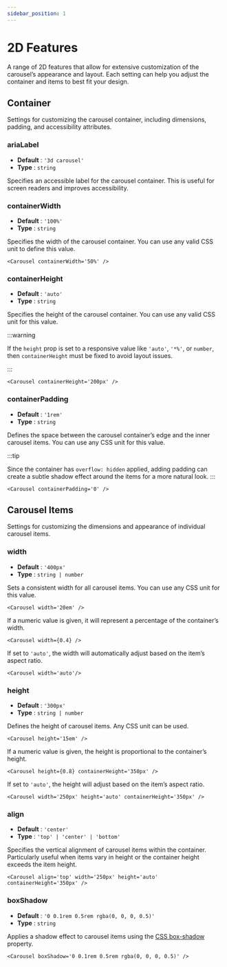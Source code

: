 ```yaml
---
sidebar_position: 1
---
```


# 2D Features

A range of 2D features that allow for extensive customization of the carousel’s appearance and layout. Each setting can help you adjust the container and items to best fit your design.

## Container

Settings for customizing the carousel container, including dimensions, padding, and accessibility attributes.

### ariaLabel

* **Default** : `'3d carousel'`
* **Type** : `string`

Specifies an accessible label for the carousel container. This is useful for screen readers and improves accessibility.

### containerWidth

* **Default** : `'100%'`
* **Type** : `string`

Specifies the width of the carousel container. You can use any valid CSS unit to define this value.

```tsx live
<Carousel containerWidth='50%' /> 
```

### containerHeight

* **Default** : `'auto'`
* **Type** : `string`

Specifies the height of the carousel container. You can use any valid CSS unit for this value.

:::warning

If the `height` prop is set to a responsive value like `'auto'`, `'*%'`, or `number`, then `containerHeight` must be fixed to avoid layout issues.

:::

```tsx live
<Carousel containerHeight='200px' /> 
```

### containerPadding

* **Default** : `'1rem'`
* **Type** : `string`

Defines the space between the carousel container’s edge and the inner carousel items. You can use any CSS unit for this value.

:::tip

Since the container has `overflow: hidden` applied, adding padding can create a subtle shadow effect around the items for a more natural look.
:::

```tsx live
<Carousel containerPadding='0' /> 
```

## Carousel Items

Settings for customizing the dimensions and appearance of individual carousel items.

### width

* **Default** : `'400px'`
* **Type** : `string | number`

Sets a consistent width for all carousel items. You can use any CSS unit for this value.

```tsx live
<Carousel width='20em' /> 
```

If a numeric value is given, it will represent a percentage of the container’s width.

```tsx live
<Carousel width={0.4} /> 
```

If set to `'auto'`, the width will automatically adjust based on the item’s aspect ratio.

```tsx live
<Carousel width='auto'/> 
```

### height

* **Default** : `'300px'`
* **Type** : `string | number`

Defines the height of carousel items. Any CSS unit can be used.

```tsx live
<Carousel height='15em' /> 
```

If a numeric value is given, the height is proportional to the container’s height.

```tsx live
<Carousel height={0.8} containerHeight='350px' /> 
```

If set to `'auto'`, the height will adjust based on the item’s aspect ratio.

```tsx live
<Carousel width='250px' height='auto' containerHeight='350px' /> 
```

### align

* **Default** : `'center'`
* **Type** : `'top' | 'center' | 'bottom'`

Specifies the vertical alignment of carousel items within the container. Particularly useful when items vary in height or the container height exceeds the item height.

```tsx live
<Carousel align='top' width='250px' height='auto' containerHeight='350px' />
```

### boxShadow

* **Default** : `'0 0.1rem 0.5rem rgba(0, 0, 0, 0.5)'`
* **Type** : `string`

Applies a shadow effect to carousel items using the [CSS box-shadow](https://developer.mozilla.org/en-US/docs/Web/CSS/box-shadow) property.

```tsx live
<Carousel boxShadow='0 0.1rem 0.5rem rgba(0, 0, 0, 0.5)' /> 
```
